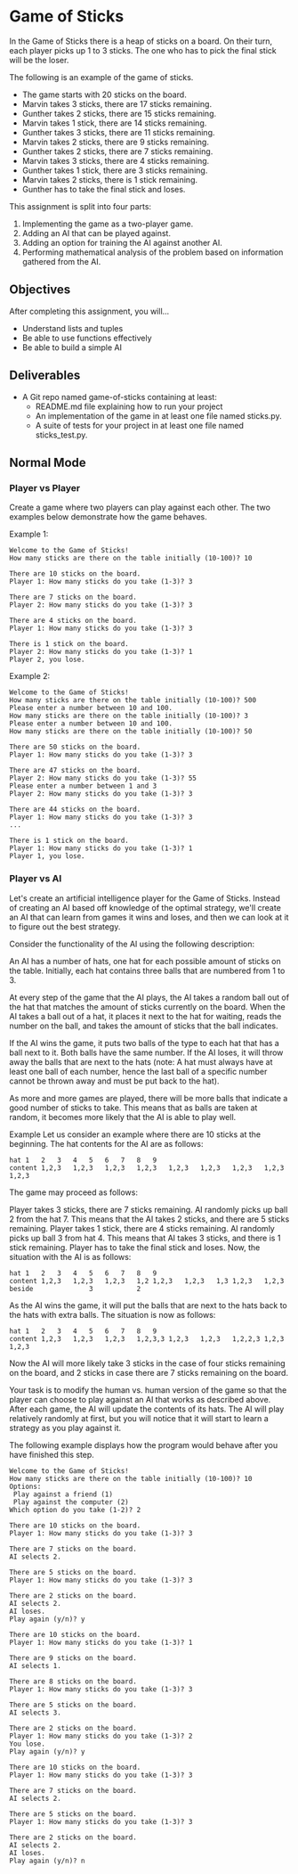 # Game of Sticks

In the Game of Sticks there is a heap of sticks on a board. On their turn, each player picks up 1 to 3 sticks. The one who has to pick the final stick will be the loser.

The following is an example of the game of sticks.

- The game starts with 20 sticks on the board.
- Marvin takes 3 sticks, there are 17 sticks remaining.
- Gunther takes 2 sticks, there are 15 sticks remaining.
- Marvin takes 1 stick, there are 14 sticks remaining.
- Gunther takes 3 sticks, there are 11 sticks remaining.
- Marvin takes 2 sticks, there are 9 sticks remaining.
- Gunther takes 2 sticks, there are 7 sticks remaining.
- Marvin takes 3 sticks, there are 4 sticks remaining.
- Gunther takes 1 stick, there are 3 sticks remaining.
- Marvin takes 2 sticks, there is 1 stick remaining.
- Gunther has to take the final stick and loses.

This assignment is split into four parts:

1. Implementing the game as a two-player game.
2. Adding an AI that can be played against.
3. Adding an option for training the AI against another AI.
4. Performing mathematical analysis of the problem based on information gathered from the AI.

## Objectives
After completing this assignment, you will...

- Understand lists and tuples
- Be able to use functions effectively
- Be able to build a simple AI

## Deliverables
- A Git repo named game-of-sticks containing at least:
  - README.md file explaining how to run your project
  - An implementation of the game in at least one file named sticks.py.
  - A suite of tests for your project in at least one file named sticks_test.py.

## Normal Mode
### Player vs Player
Create a game where two players can play against each other. The two examples below demonstrate how the game behaves.

Example 1:

```
Welcome to the Game of Sticks!
How many sticks are there on the table initially (10-100)? 10

There are 10 sticks on the board.
Player 1: How many sticks do you take (1-3)? 3

There are 7 sticks on the board.
Player 2: How many sticks do you take (1-3)? 3

There are 4 sticks on the board.
Player 1: How many sticks do you take (1-3)? 3

There is 1 stick on the board.
Player 2: How many sticks do you take (1-3)? 1
Player 2, you lose.
```

Example 2:

```
Welcome to the Game of Sticks!
How many sticks are there on the table initially (10-100)? 500
Please enter a number between 10 and 100.
How many sticks are there on the table initially (10-100)? 3
Please enter a number between 10 and 100.
How many sticks are there on the table initially (10-100)? 50

There are 50 sticks on the board.
Player 1: How many sticks do you take (1-3)? 3

There are 47 sticks on the board.
Player 2: How many sticks do you take (1-3)? 55
Please enter a number between 1 and 3
Player 2: How many sticks do you take (1-3)? 3

There are 44 sticks on the board.
Player 1: How many sticks do you take (1-3)? 3
...

There is 1 stick on the board.
Player 1: How many sticks do you take (1-3)? 1
Player 1, you lose.
```

### Player vs AI
Let's create an artificial intelligence player for the Game of Sticks. Instead of creating an AI based off knowledge of the optimal strategy, we'll create an AI that can learn from games it wins and loses, and then we can look at it to figure out the best strategy.

Consider the functionality of the AI using the following description:

An AI has a number of hats, one hat for each possible amount of sticks on the table. Initially, each hat contains three balls that are numbered from 1 to 3.

At every step of the game that the AI plays, the AI takes a random ball out of the hat that matches the amount of sticks currently on the board. When the AI takes a ball out of a hat, it places it next to the hat for waiting, reads the number on the ball, and takes the amount of sticks that the ball indicates.

If the AI wins the game, it puts two balls of the type to each hat that has a ball next to it. Both balls have the same number. If the AI loses, it will throw away the balls that are next to the hats (note: A hat must always have at least one ball of each number, hence the last ball of a specific number cannot be thrown away and must be put back to the hat).

As more and more games are played, there will be more balls that indicate a good number of sticks to take. This means that as balls are taken at random, it becomes more likely that the AI is able to play well.

Example
Let us consider an example where there are 10 sticks at the beginning. The hat contents for the AI are as follows:
```
hat	1	2	3	4	5	6	7	8	9
content	1,2,3	1,2,3	1,2,3	1,2,3	1,2,3	1,2,3	1,2,3	1,2,3	1,2,3
```
The game may proceed as follows:

Player takes 3 sticks, there are 7 sticks remaining.
AI randomly picks up ball 2 from the hat 7. This means that the AI takes 2 sticks, and there are 5 sticks remaining.
Player takes 1 stick, there are 4 sticks remaining.
AI randomly picks up ball 3 from hat 4. This means that AI takes 3 sticks, and there is 1 stick remaining.
Player has to take the final stick and loses.
Now, the situation with the AI is as follows:
```
hat	1	2	3	4	5	6	7	8	9
content	1,2,3	1,2,3	1,2,3	1,2	1,2,3	1,2,3	1,3	1,2,3	1,2,3
beside				3			2		
```
As the AI wins the game, it will put the balls that are next to the hats back to the hats with extra balls. The situation is now as follows:
```
hat	1	2	3	4	5	6	7	8	9
content	1,2,3	1,2,3	1,2,3	1,2,3,3	1,2,3	1,2,3	1,2,2,3	1,2,3	1,2,3
```
Now the AI will more likely take 3 sticks in the case of four sticks remaining on the board, and 2 sticks in case there are 7 sticks remaining on the board.

Your task is to modify the human vs. human version of the game so that the player can choose to play against an AI that works as described above. After each game, the AI will update the contents of its hats. The AI will play relatively randomly at first, but you will notice that it will start to learn a strategy as you play against it.

The following example displays how the program would behave after you have finished this step.
```
Welcome to the Game of Sticks!
How many sticks are there on the table initially (10-100)? 10
Options:
 Play against a friend (1)
 Play against the computer (2)
Which option do you take (1-2)? 2

There are 10 sticks on the board.
Player 1: How many sticks do you take (1-3)? 3

There are 7 sticks on the board.
AI selects 2.

There are 5 sticks on the board.
Player 1: How many sticks do you take (1-3)? 3

There are 2 sticks on the board.
AI selects 2.
AI loses.
Play again (y/n)? y

There are 10 sticks on the board.
Player 1: How many sticks do you take (1-3)? 1

There are 9 sticks on the board.
AI selects 1.

There are 8 sticks on the board.
Player 1: How many sticks do you take (1-3)? 3

There are 5 sticks on the board.
AI selects 3.

There are 2 sticks on the board.
Player 1: How many sticks do you take (1-3)? 2
You lose.
Play again (y/n)? y

There are 10 sticks on the board.
Player 1: How many sticks do you take (1-3)? 3

There are 7 sticks on the board.
AI selects 2.

There are 5 sticks on the board.
Player 1: How many sticks do you take (1-3)? 3

There are 2 sticks on the board.
AI selects 2.
AI loses.
Play again (y/n)? n
```
